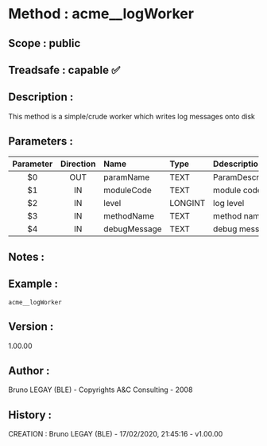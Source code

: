 ﻿# **Method :** acme__logWorker
## **Scope :** public
## **Treadsafe :** capable ✅ 
## **Description :** 
This method is a simple/crude worker which writes log messages onto disk
## **Parameters :** 
| Parameter | Direction | Name | Type | Ddescription | 
|:----:|:----:|:----|:----|:----| 
| $0 | OUT | paramName | TEXT | ParamDescription | 
| $1 | IN | moduleCode | TEXT | module code | 
| $2 | IN | level | LONGINT | log level | 
| $3 | IN | methodName | TEXT | method name | 
| $4 | IN | debugMessage | TEXT | debug message | 

## **Notes :** 

## **Example :** 
```
acme__logWorker
```
## **Version :** 
1.00.00
## **Author :** 
Bruno LEGAY (BLE) - Copyrights A&C Consulting - 2008
## **History :** 
 CREATION : Bruno LEGAY (BLE) - 17/02/2020, 21:45:16 - v1.00.00
